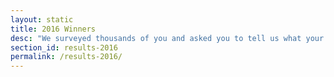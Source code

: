 ```yaml
---
layout: static
title: 2016 Winners
desc: "We surveyed thousands of you and asked you to tell us what your favorite ski areas do best. We blended that feedback with things like resort size, cost and crowds to bring you the Best In Snow Awards. Whether you are looking for something family friendly or something off the beaten path, we used your feedback and our data to help you find your next favorite ski area."
section_id: results-2016
permalink: /results-2016/
---
```

